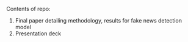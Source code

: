 Contents of repo:
1. Final paper detailing methodology, results for fake news detection model
2. Presentation deck
